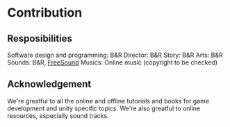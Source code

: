 # Contribution

## Resposibilities

Software design and programming: B&R
Director: B&R
Story: B&R
Arts: B&R
Sounds: B&R, [FreeSound](https://freesound.org/)
Musics: Online music (copyright to be checked)

## Acknowledgement

We're greatful to all the online and offline tutorials and books
for game development and unity specific topics.
We're also greatful to online resources, especially sound tracks.
